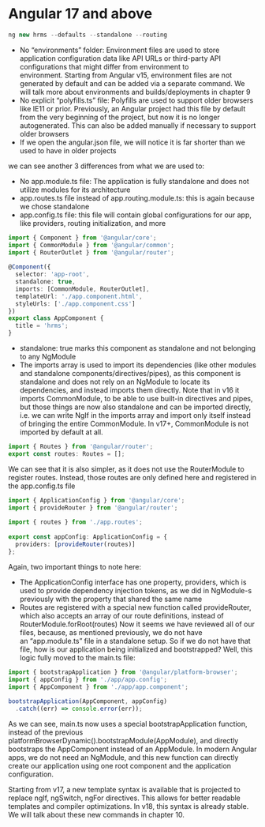 # Angular 17 and above

```javascript
ng new hrms --defaults --standalone --routing
```                                                                      

* No “environments” folder: Environment files are used to store application configuration data like API URLs or third-party API configurations that might differ from environment to environment. Starting from Angular v15, environment files are not generated by default and can be added via a separate command. We will talk more about environments and builds/deployments in chapter 9
* No explicit “polyfills.ts” file: Polyfills are used to support older browsers like IE11 or prior. Previously, an Angular project had this file by default from the very beginning of the project, but now it is no longer autogenerated. This can also be added manually if necessary to support older browsers
* If we open the angular.json file, we will notice it is far shorter than we used to have in older projects

we can see another 3 differences from what we are used to:
* No app.module.ts file: The application is fully standalone and does not utilize modules for its architecture
* app.routes.ts file instead of app.routing.module.ts: this is again because we chose standalone
* app.config.ts file: this file will contain global configurations for our app, like providers, routing initialization, and more

```typescript
import { Component } from '@angular/core';
import { CommonModule } from '@angular/common';
import { RouterOutlet } from '@angular/router';
 
@Component({
  selector: 'app-root',
  standalone: true,
  imports: [CommonModule, RouterOutlet],
  templateUrl: './app.component.html',
  styleUrls: ['./app.component.css']
})
export class AppComponent {
  title = 'hrms';
}
```

* standalone: true marks this component as standalone and not belonging to any NgModule
* The imports array is used to import its dependencies (like other modules and standalone components/directives/pipes), as this component is standalone and does not rely on an NgModule to locate its dependencies, and instead imports them directly. Note that in v16 it imports CommonModule, to be able to use built-in directives and pipes, but those things are now also standalone and can be imported directly, i.e. we can write NgIf in the imports array and import only itself instead of bringing the entire CommonModule. In v17+, CommonModule is not imported by default at all.

```typescript
import { Routes } from '@angular/router';
export const routes: Routes = [];
```

We can see that it is also simpler, as it does not use the RouterModule to register routes. Instead, those routes are only defined here and registered in the app.config.ts file

```typescript
import { ApplicationConfig } from '@angular/core';
import { provideRouter } from '@angular/router';
 
import { routes } from './app.routes';
 
export const appConfig: ApplicationConfig = {
  providers: [provideRouter(routes)]
};
```

Again, two important things to note here:
* The ApplicationConfig interface has one property, providers, which is used to provide dependency injection tokens, as we did in NgModule-s previously with the property that shared the same name
* Routes are registered with a special new function called provideRouter, which also accepts an array of our route definitions, instead of RouterModule.forRoot(routes)
Now it seems we have reviewed all of our files, because, as mentioned previously, we do not have an “app.module.ts” file in a standalone setup. So if we do not have that file, how is our application being initialized and bootstrapped? Well, this logic fully moved to the main.ts file:

```typescript
import { bootstrapApplication } from '@angular/platform-browser';
import { appConfig } from './app/app.config';
import { AppComponent } from './app/app.component';
 
bootstrapApplication(AppComponent, appConfig)
  .catch((err) => console.error(err));
```

As we can see, main.ts now uses a special bootstrapApplication function, instead of the previous platformBrowserDynamic().bootstrapModule(AppModule), and directly bootstraps the AppComponent instead of an AppModule. In modern Angular apps, we do not need an NgModule, and this new function can directly create our application using one root component and the application configuration.

Starting from v17, a new template syntax is available that is projected to replace ngIf, ngSwitch, ngFor directives. This allows for better readable templates and compiler optimizations. In v18, this syntax is already stable. We will talk about these new commands in chapter 10.
